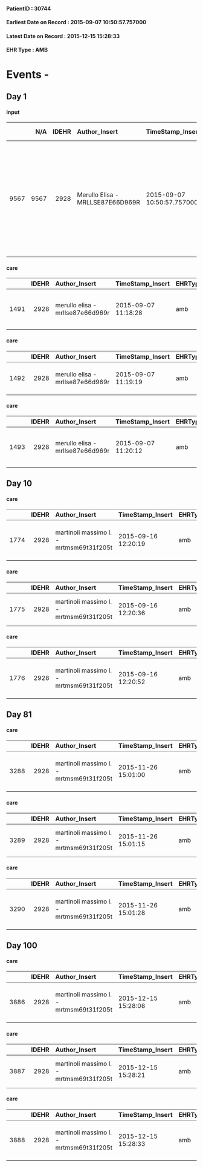 
#### PatientID : 30744
#### Earliest Date on Record : 2015-09-07 10:50:57.757000
#### Latest Date on Record : 2015-12-15 15:28:33
#### EHR Type : AMB

# Events - 

## Day 1

#### input
|      |    N/A |   IDEHR | Author_Insert                    | TimeStamp_Insert           | EHRType   |   PatientID |   IDDigitalSignDocument | persone_vicine   |   Unnamed: 0_x.1 |   IDANAMNESI_SOCIALE | Patient   | FamigliaAltro   | Paziente_T   | FamigliaAltro_T   |   Non_Rilevabile_x.1 | Note_Non_Rilevabile_x.1   | opt_Problemi   | Note_I                                                                                                                                              | chk_contr_sintomi   | opt_paziente_a   | opt_famiglia_a   | opt_adeguatezza   | opt_paziente_solo   | ds_note_con                                                      | opt_presente_assente   | Caregiver_principale   | ds_familiari_coinv                                        | opt_necessario   | opt_risorse_ec   | opt_paziente_psi   | opt_Ins_vol   | ds_note_prio                                                                                                                                                                                         | opt_inv_civile   |   invalidita_perc | Needs     | Domestic partnership                         | opt_famiglia_psi   |
|-----:|-------:|--------:|:---------------------------------|:---------------------------|:----------|------------:|------------------------:|:-----------------|-----------------:|---------------------:|:----------|:----------------|:-------------|:------------------|---------------------:|:--------------------------|:---------------|:----------------------------------------------------------------------------------------------------------------------------------------------------|:--------------------|:-----------------|:-----------------|:------------------|:--------------------|:-----------------------------------------------------------------|:-----------------------|:-----------------------|:----------------------------------------------------------|:-----------------|:-----------------|:-------------------|:--------------|:-----------------------------------------------------------------------------------------------------------------------------------------------------------------------------------------------------|:-----------------|------------------:|:----------|:---------------------------------------------|:-------------------|
| 9567 |   9567 |    2928 | Merullo Elisa - MRLLSE87E66D969R | 2015-09-07 10:50:57.757000 | AMB       |       30744 |                  131886 | N/A              |             1308 |                  873 | Si#1      | Si#1            | No#0         | Si#1              |                    0 | NR                        | No#0           | Il pz non sa della gravit√† della situazione anche se la coniuge riferisce che √® lucido e con tono dell'umore basso. Coniuge consapevole e lucida. | controllo sintomi#0 | Indefinite#2     | Congruenti#1     | Si#1              | No#0                | Il pz vive con la coniuge, la suocera e la badante della suocera | Presente#1             | SPOUSE                 | figli. La figlia Barbara vive vicino al domicilio del pz. | No#0             | Adeguate#1       | Si#1               | No#0          | Il bisogno espresso √® a livello clinico/assistenziale. Spiegato il senso della nostra assistenza ed il setting domiciliare. La coniuge √® apparsa comunque lucida rispetto alla situazione clinica. | Si#1             |               100 | Clinici#0 | Coniuge/Convivente#0;Altri parenti#3;Altro#4 | S√¨#1              |

#### care
|      |   IDEHR | Author_Insert                    | TimeStamp_Insert    | EHRType   |   PatientID |   IDGESTIONE_AUSILI |   ds_ncons |   opt_annulla_consegna | ds_note_x               | dt_Ric_consegna     | dt_ric_cons_forn    | opt_ausilio                                     |
|-----:|--------:|:---------------------------------|:--------------------|:----------|------------:|--------------------:|-----------:|-----------------------:|:------------------------|:--------------------|:--------------------|:------------------------------------------------|
| 1491 |    2928 | merullo elisa - mrllse87e66d969r | 2015-09-07 11:18:28 | amb       |       30744 |                1335 |      25924 |                      0 | delivery marted√¨ 25/08 | 2015-08-21 00:00:00 | 2015-08-21 00:00:00 | electronic articulated bed with side rails # 14 |

#### care
|      |   IDEHR | Author_Insert                    | TimeStamp_Insert    | EHRType   |   PatientID |   IDGESTIONE_AUSILI |   ds_ncons |   opt_annulla_consegna | ds_note_x               | dt_Ric_consegna     | dt_ric_cons_forn    | opt_ausilio                         |
|-----:|--------:|:---------------------------------|:--------------------|:----------|------------:|--------------------:|-----------:|-----------------------:|:------------------------|:--------------------|:--------------------|:------------------------------------|
| 1492 |    2928 | merullo elisa - mrllse87e66d969r | 2015-09-07 11:19:19 | amb       |       30744 |                1336 |      25924 |                      0 | delivery marted√¨ 25/08 | 2015-08-21 00:00:00 | 2015-08-21 00:00:00 | handles for getting out of bed # 15 |

#### care
|      |   IDEHR | Author_Insert                    | TimeStamp_Insert    | EHRType   |   PatientID |   IDGESTIONE_AUSILI |   ds_ncons |   opt_annulla_consegna | ds_note_x               | dt_Ric_consegna     | dt_ric_cons_forn    | opt_ausilio                             |
|-----:|--------:|:---------------------------------|:--------------------|:----------|------------:|--------------------:|-----------:|-----------------------:|:------------------------|:--------------------|:--------------------|:----------------------------------------|
| 1493 |    2928 | merullo elisa - mrllse87e66d969r | 2015-09-07 11:20:12 | amb       |       30744 |                1337 |      25924 |                      0 | delivery marted√¨ 25/08 | 2015-08-21 00:00:00 | 2015-08-21 00:00:00 | antid air mattress with compressor # 16 |


## Day 10

#### care
|      |   IDEHR | Author_Insert                           | TimeStamp_Insert    | EHRType   |   PatientID |   IDGESTIONE_AUSILI |   ds_ncons |   ds_nritiro |   opt_annulla_consegna | ds_note_x               | dt_Ric_consegna     | dt_ric_cons_forn    | dt_ric_ritiro       | dt_ric_ritiro_forn   | opt_ausilio                                     |
|-----:|--------:|:----------------------------------------|:--------------------|:----------|------------:|--------------------:|-----------:|-------------:|-----------------------:|:------------------------|:--------------------|:--------------------|:--------------------|:---------------------|:------------------------------------------------|
| 1774 |    2928 | martinoli massimo l. - mrtmsm69t31f205t | 2015-09-16 12:20:19 | amb       |       30744 |                1618 |      25924 |        26099 |                      0 | delivery marted√¨ 25/08 | 2015-08-21 00:00:00 | 2015-08-21 00:00:00 | 2015-09-16 00:00:00 | 2015-09-16 00:00:00  | electronic articulated bed with side rails # 14 |

#### care
|      |   IDEHR | Author_Insert                           | TimeStamp_Insert    | EHRType   |   PatientID |   IDGESTIONE_AUSILI |   ds_ncons |   ds_nritiro |   opt_annulla_consegna | ds_note_x               | dt_Ric_consegna     | dt_ric_cons_forn    | dt_ric_ritiro       | dt_ric_ritiro_forn   | opt_ausilio                         |
|-----:|--------:|:----------------------------------------|:--------------------|:----------|------------:|--------------------:|-----------:|-------------:|-----------------------:|:------------------------|:--------------------|:--------------------|:--------------------|:---------------------|:------------------------------------|
| 1775 |    2928 | martinoli massimo l. - mrtmsm69t31f205t | 2015-09-16 12:20:36 | amb       |       30744 |                1619 |      25924 |        26099 |                      0 | delivery marted√¨ 25/08 | 2015-08-21 00:00:00 | 2015-08-21 00:00:00 | 2015-09-16 00:00:00 | 2015-09-16 00:00:00  | handles for getting out of bed # 15 |

#### care
|      |   IDEHR | Author_Insert                           | TimeStamp_Insert    | EHRType   |   PatientID |   IDGESTIONE_AUSILI |   ds_ncons |   ds_nritiro |   opt_annulla_consegna | ds_note_x               | dt_Ric_consegna     | dt_ric_cons_forn    | dt_ric_ritiro       | dt_ric_ritiro_forn   | opt_ausilio                             |
|-----:|--------:|:----------------------------------------|:--------------------|:----------|------------:|--------------------:|-----------:|-------------:|-----------------------:|:------------------------|:--------------------|:--------------------|:--------------------|:---------------------|:----------------------------------------|
| 1776 |    2928 | martinoli massimo l. - mrtmsm69t31f205t | 2015-09-16 12:20:52 | amb       |       30744 |                1620 |      25924 |        26099 |                      0 | delivery marted√¨ 25/08 | 2015-08-21 00:00:00 | 2015-08-21 00:00:00 | 2015-09-16 00:00:00 | 2015-09-16 00:00:00  | antid air mattress with compressor # 16 |


## Day 81

#### care
|      |   IDEHR | Author_Insert                           | TimeStamp_Insert    | EHRType   |   PatientID |   IDGESTIONE_AUSILI |   ds_ncons |   ds_nbolla | dt_consegna         |   ds_nritiro |   opt_annulla_consegna | ds_note_x               | dt_Ric_consegna     | dt_ric_cons_forn    | dt_ric_ritiro       | dt_ric_ritiro_forn   | opt_ausilio                             |
|-----:|--------:|:----------------------------------------|:--------------------|:----------|------------:|--------------------:|-----------:|------------:|:--------------------|-------------:|-----------------------:|:------------------------|:--------------------|:--------------------|:--------------------|:---------------------|:----------------------------------------|
| 3288 |    2928 | martinoli massimo l. - mrtmsm69t31f205t | 2015-11-26 15:01:00 | amb       |       30744 |                3141 |      25924 |         844 | 2015-08-25 00:00:00 |        26099 |                      0 | delivery marted√¨ 25/08 | 2015-08-21 00:00:00 | 2015-08-21 00:00:00 | 2015-09-16 00:00:00 | 2015-09-16 00:00:00  | antid air mattress with compressor # 16 |

#### care
|      |   IDEHR | Author_Insert                           | TimeStamp_Insert    | EHRType   |   PatientID |   IDGESTIONE_AUSILI |   ds_ncons |   ds_nbolla | dt_consegna         |   ds_nritiro |   opt_annulla_consegna | ds_note_x               | dt_Ric_consegna     | dt_ric_cons_forn    | dt_ric_ritiro       | dt_ric_ritiro_forn   | opt_ausilio                         |
|-----:|--------:|:----------------------------------------|:--------------------|:----------|------------:|--------------------:|-----------:|------------:|:--------------------|-------------:|-----------------------:|:------------------------|:--------------------|:--------------------|:--------------------|:---------------------|:------------------------------------|
| 3289 |    2928 | martinoli massimo l. - mrtmsm69t31f205t | 2015-11-26 15:01:15 | amb       |       30744 |                3142 |      25924 |         844 | 2015-08-25 00:00:00 |        26099 |                      0 | delivery marted√¨ 25/08 | 2015-08-21 00:00:00 | 2015-08-21 00:00:00 | 2015-09-16 00:00:00 | 2015-09-16 00:00:00  | handles for getting out of bed # 15 |

#### care
|      |   IDEHR | Author_Insert                           | TimeStamp_Insert    | EHRType   |   PatientID |   IDGESTIONE_AUSILI |   ds_ncons |   ds_nbolla | dt_consegna         |   ds_nritiro |   opt_annulla_consegna | ds_note_x               | dt_Ric_consegna     | dt_ric_cons_forn    | dt_ric_ritiro       | dt_ric_ritiro_forn   | opt_ausilio                                     |
|-----:|--------:|:----------------------------------------|:--------------------|:----------|------------:|--------------------:|-----------:|------------:|:--------------------|-------------:|-----------------------:|:------------------------|:--------------------|:--------------------|:--------------------|:---------------------|:------------------------------------------------|
| 3290 |    2928 | martinoli massimo l. - mrtmsm69t31f205t | 2015-11-26 15:01:28 | amb       |       30744 |                3143 |      25924 |         844 | 2015-08-25 00:00:00 |        26099 |                      0 | delivery marted√¨ 25/08 | 2015-08-21 00:00:00 | 2015-08-21 00:00:00 | 2015-09-16 00:00:00 | 2015-09-16 00:00:00  | electronic articulated bed with side rails # 14 |


## Day 100

#### care
|      |   IDEHR | Author_Insert                           | TimeStamp_Insert    | EHRType   |   PatientID |   IDGESTIONE_AUSILI |   ds_ncons |   ds_nbolla | dt_consegna         |   ds_nritiro | dt_ritiro           |   opt_annulla_consegna | ds_note_x               | dt_Ric_consegna     | dt_ric_cons_forn    | dt_ric_ritiro       | dt_ric_ritiro_forn   | opt_ausilio                             |
|-----:|--------:|:----------------------------------------|:--------------------|:----------|------------:|--------------------:|-----------:|------------:|:--------------------|-------------:|:--------------------|-----------------------:|:------------------------|:--------------------|:--------------------|:--------------------|:---------------------|:----------------------------------------|
| 3886 |    2928 | martinoli massimo l. - mrtmsm69t31f205t | 2015-12-15 15:28:08 | amb       |       30744 |                3744 |      25924 |         844 | 2015-08-25 00:00:00 |        26099 | 2015-09-17 00:00:00 |                      0 | delivery marted√¨ 25/08 | 2015-08-21 00:00:00 | 2015-08-21 00:00:00 | 2015-09-16 00:00:00 | 2015-09-16 00:00:00  | antid air mattress with compressor # 16 |

#### care
|      |   IDEHR | Author_Insert                           | TimeStamp_Insert    | EHRType   |   PatientID |   IDGESTIONE_AUSILI |   ds_ncons |   ds_nbolla | dt_consegna         |   ds_nritiro | dt_ritiro           |   opt_annulla_consegna | ds_note_x               | dt_Ric_consegna     | dt_ric_cons_forn    | dt_ric_ritiro       | dt_ric_ritiro_forn   | opt_ausilio                         |
|-----:|--------:|:----------------------------------------|:--------------------|:----------|------------:|--------------------:|-----------:|------------:|:--------------------|-------------:|:--------------------|-----------------------:|:------------------------|:--------------------|:--------------------|:--------------------|:---------------------|:------------------------------------|
| 3887 |    2928 | martinoli massimo l. - mrtmsm69t31f205t | 2015-12-15 15:28:21 | amb       |       30744 |                3745 |      25924 |         844 | 2015-08-25 00:00:00 |        26099 | 2015-09-17 00:00:00 |                      0 | delivery marted√¨ 25/08 | 2015-08-21 00:00:00 | 2015-08-21 00:00:00 | 2015-09-16 00:00:00 | 2015-09-16 00:00:00  | handles for getting out of bed # 15 |

#### care
|      |   IDEHR | Author_Insert                           | TimeStamp_Insert    | EHRType   |   PatientID |   IDGESTIONE_AUSILI |   ds_ncons |   ds_nbolla | dt_consegna         |   ds_nritiro | dt_ritiro           |   opt_annulla_consegna | ds_note_x               | dt_Ric_consegna     | dt_ric_cons_forn    | dt_ric_ritiro       | dt_ric_ritiro_forn   | opt_ausilio                                     |
|-----:|--------:|:----------------------------------------|:--------------------|:----------|------------:|--------------------:|-----------:|------------:|:--------------------|-------------:|:--------------------|-----------------------:|:------------------------|:--------------------|:--------------------|:--------------------|:---------------------|:------------------------------------------------|
| 3888 |    2928 | martinoli massimo l. - mrtmsm69t31f205t | 2015-12-15 15:28:33 | amb       |       30744 |                3746 |      25924 |         844 | 2015-08-25 00:00:00 |        26099 | 2015-09-17 00:00:00 |                      0 | delivery marted√¨ 25/08 | 2015-08-21 00:00:00 | 2015-08-21 00:00:00 | 2015-09-16 00:00:00 | 2015-09-16 00:00:00  | electronic articulated bed with side rails # 14 |


